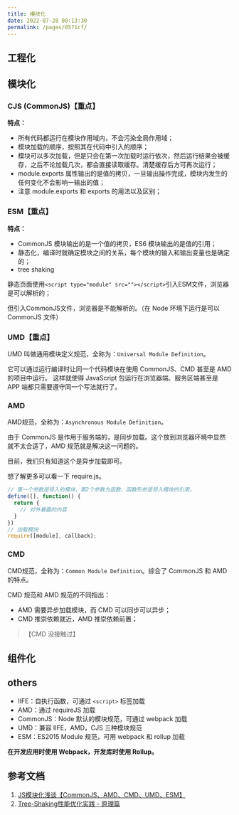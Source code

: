 ```yaml
---
title: 模块化
date: 2022-07-28 00:13:30
permalink: /pages/0571cf/
---
```



## 工程化


## 模块化
### CJS (CommonJS)【重点】
**特点：**
- 所有代码都运行在模块作用域内，不会污染全局作用域；
- 模块加载的顺序，按照其在代码中引入的顺序；
- 模块可以多次加载，但是只会在第一次加载时运行依次，然后运行结果会被缓存，之后不论加载几次，都会直接读取缓存。清楚缓存后方可再次运行；
- module.exports 属性输出的是值的拷贝，一旦输出操作完成，模块内发生的任何变化不会影响一输出的值；
- 注意 module.exports 和 exports 的用法以及区别；


### ESM【重点】
**特点：**
- CommonJS 模块输出的是一个值的拷贝，ES6 模块输出的是值的引用；
- 静态化，编译时就确定模块之间的关系，每个模块的输入和输出变量也是确定的；
- tree shaking

静态页面使用`<script type="module" src=""></script>`引入ESM文件，浏览器是可以解析的；

但引入CommonJS文件，浏览器是不能解析的。（在 Node 环境下运行是可以 CommonJS 文件）


### UMD【重点】
UMD 叫做通用模块定义规范，全称为：`Universal Module Definition`。

它可以通过运行编译时让同一个代码模块在使用 CommonJS、CMD 甚至是 AMD 的项目中运行。
这样就使得 JavaScript 包运行在浏览器端、服务区端甚至是 APP 端都只需要遵守同一个写法就行了。


### AMD
AMD规范，全称为：`Asynchronous Module Definition`。

由于 CommonJS 是作用于服务端的，是同步加载。这个放到浏览器环境中显然就不太合适了，AMD 规范就是解决这一问题的。

目前，我们只有知道这个是异步加载即可。

想了解更多可以看一下 require.js。
```javascript
// 第一个参数是导入的模块，第2个参数为函数，函数形参是导入模块的引用。
define([], function() {
  return {
    // 对外暴露的内容
  }
})
// 加载模块
require([module], callback);
```


### CMD
CMD规范，全称为：`Common Module Definition`。综合了 CommonJS 和 AMD 的特点。

CMD 规范和 AMD 规范的不同指出：

- AMD 需要异步加载模块，而 CMD 可以同步可以异步； 
- CMD 推崇依赖就近，AMD 推崇依赖前置；

> 【CMD 没接触过】


## 组件化



## others

- IIFE：自执行函数，可通过 `<script>` 标签加载
- AMD：通过 requireJS 加载
- CommonJS：Node 默认的模块规范，可通过 webpack 加载
- UMD：兼容 IIFE，AMD，CJS 三种模块规范
- ESM：ES2015 Module 规范，可用 webpack 和 rollup 加载



**在开发应用时使用 Webpack，开发库时使用 Rollup。**




## 参考文档
1. [JS模块化浅谈【CommonJS、AMD、CMD、UMD、ESM】](https://blog.csdn.net/weixin_42397257/article/details/105842633)
2. [Tree-Shaking性能优化实践 - 原理篇](https://juejin.cn/post/6844903544756109319)
